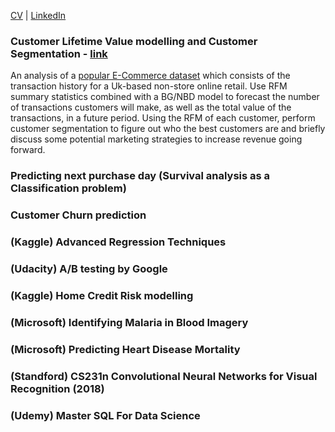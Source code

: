 [CV](http://github.com) | [LinkedIn](http://github.com)

### Customer Lifetime Value modelling and Customer Segmentation - [link](https://github.com/W-Tran/Online-Retail)

An analysis of a [popular E-Commerce dataset](https://archive.ics.uci.edu/ml/datasets/online+retail) which consists of the transaction history for a Uk-based non-store online retail. Use RFM summary statistics combined with a BG/NBD model to forecast the number of transactions customers will make, as well as the total value of the transactions, in a future period. Using the RFM of each customer, perform customer segmentation to figure out who the best customers are and briefly discuss some potential marketing strategies to increase revenue going forward.

### Predicting next purchase day (Survival analysis as a Classification problem)

### Customer Churn prediction

### (Kaggle) Advanced Regression Techniques

### (Udacity) A/B testing by Google

### (Kaggle) Home Credit Risk modelling

### (Microsoft) Identifying Malaria in Blood Imagery

### (Microsoft) Predicting Heart Disease Mortality

### (Standford) CS231n Convolutional Neural Networks for Visual Recognition (2018)

### (Udemy) Master SQL For Data Science 
